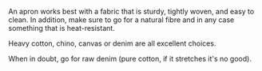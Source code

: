 
An apron works best with a fabric that is sturdy, tightly woven, and easy to clean.
In addition, make sure to go for a natural fibre and in any case something that is
heat-resistant.

Heavy cotton, chino, canvas or denim are all excellent choices.

When in doubt, go for raw denim (pure cotton, if it stretches it's no good).
